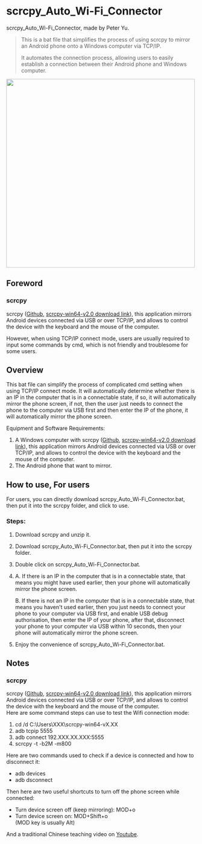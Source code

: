 # scrcpy_Auto_Wi-Fi_Connector
scrcpy_Auto_Wi-Fi_Connector, made by Peter Yu.

> This is a bat file that simplifies the process of using scrcpy to mirror an Android phone onto a Windows computer via TCP/IP.
> 
> It automates the connection process, allowing users to easily establish a connection between their Android phone and Windows computer.

 <img src= "https://github.com/peter890331/scrcpy_Auto_Wi-Fi_Connector/blob/figures/showcase.png" width="500px">

## Foreword
### scrcpy
scrcpy ([Github][1], [scrcpy-win64-v2.0 download link][2]), this application mirrors Android devices connected via USB or over TCP/IP, and allows to control the device with the keyboard and the mouse of the computer.    

However, when using TCP/IP connect mode, users are usually required to input some commands by cmd, which is not friendly and troublesome for some users.

[1]: https://github.com/Genymobile/scrcpy
[2]: https://github.com/Genymobile/scrcpy/releases/download/v2.0/scrcpy-win64-v2.0.zip

## Overview
This bat file can simplify the process of complicated cmd setting when using TCP/IP connect mode. It will automatically determine whether there is an IP in the computer that is in a connectable state, if so, it will automatically mirror the phone screen, if not, then the user just needs to connect the phone to the computer via USB first and then enter the IP of the phone, it will automatically mirror the phone screen.

Equipment and Software Requirements:
 1. A Windows computer with scrcpy ([Github][2], [scrcpy-win64-v2.0 download link][3]), this application mirrors Android devices connected via USB or over TCP/IP, and allows to control the device with the keyboard and the mouse of the computer.
 2. The Android phone that want to mirror.

## How to use, For users
  For users, you can directly download scrcpy_Auto_Wi-Fi_Connector.bat, then put it into the scrcpy folder, and click to use.
### Steps:
  1. Download scrcpy and unzip it.
  2. Download scrcpy_Auto_Wi-Fi_Connector.bat, then put it into the scrcpy folder.
  3. Double click on scrcpy_Auto_Wi-Fi_Connector.bat.
  4. 
     A. If there is an IP in the computer that is in a connectable state, that means you might have used earlier, then your phone will automatically mirror the phone screen.
     
     B. If there is not an IP in the computer that is in a connectable state, that means you haven't used earlier, then you just needs to connect your phone to your computer via USB first, and enable USB debug authorisation, then enter the IP of your phone, after that, disconnect your phone to your computer via USB within 10 seconds, then your phone will automatically mirror the phone screen.
  5. Enjoy the convenience of scrcpy_Auto_Wi-Fi_Connector.bat.

## Notes
### scrcpy
scrcpy ([Github][1], [scrcpy-win64-v2.0 download link][2]), this application mirrors Android devices connected via USB or over TCP/IP, and allows to control the device with the keyboard and the mouse of the computer.  
Here are some command steps can use to test the Wifi connection mode:
 1. cd /d C:\Users\XXX\scrcpy-win64-vX.XX
 2. adb tcpip 5555
 3. adb connect 192.XXX.XX.XXX:5555
 4. scrcpy -t -b2M -m800

Here are two commands used to check if a device is connected and how to disconnect it:
- adb devices
- adb dsconnect
   
Then here are two useful shortcuts to turn off the phone screen while connected:
- Turn device screen off (keep mirroring):	MOD+o
- Turn device screen on:	MOD+Shift+o  
  (MOD key is usually Alt)
  
And a traditional Chinese teaching video on [Youtube][3].

[3]: https://youtu.be/WkTd5OxDZ-8

